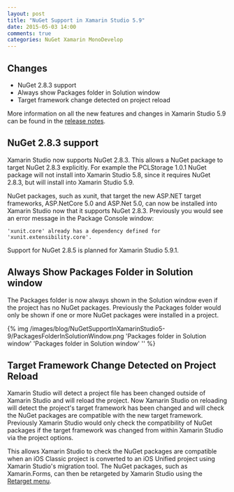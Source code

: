 ```yaml
---
layout: post
title: "NuGet Support in Xamarin Studio 5.9"
date: 2015-05-03 14:00
comments: true
categories: NuGet Xamarin MonoDevelop
---
```


## Changes

   * NuGet 2.8.3 support
   * Always show Packages folder in Solution window
   * Target framework change detected on project reload

More information on all the new features and changes in Xamarin Studio 5.9 can be found in the [release notes](http://developer.xamarin.com/releases/studio/xamarin.studio_5.9/xamarin.studio_5.9/).

## NuGet 2.8.3 support

Xamarin Studio now supports NuGet 2.8.3. This allows a NuGet package to target NuGet 2.8.3 explicitly. For example the PCLStorage 1.0.1 NuGet package will not install into Xamarin Studio 5.8, since it requires NuGet 2.8.3, but will install into Xamarin Studio 5.9.

NuGet packages, such as xunit, that target the new ASP.NET target frameworks, ASP.NetCore 5.0 and ASP.Net 5.0, can now be installed into Xamarin Studio now that it supports NuGet 2.8.3. Previously you would see an error message in the Package Console window:

    'xunit.core' already has a dependency defined for 'xunit.extensibility.core'.

Support for NuGet 2.8.5 is planned for Xamarin Studio 5.9.1.

## Always Show Packages Folder in Solution window

The Packages folder is now always shown in the Solution window even if the project has no NuGet packages. Previously the Packages folder would only be shown if one or more NuGet packages were installed in a project.

{% img /images/blog/NuGetSupportInXamarinStudio5-9/PackagesFolderInSolutionWindow.png 'Packages folder in Solution window' 'Packages folder in Solution window' '' %}

## Target Framework Change Detected on Project Reload

Xamarin Studio will detect a project file has been changed outside of Xamarin Studio and will reload the project. Now Xamarin Studio on reloading will detect the project's target framework has been changed and will  check the NuGet packages are compatible with the new target framework. Previously Xamarin Studio would only check the compatibility of NuGet packages if the target framework was changed from within Xamarin Studio via the project options.

This allows Xamarin Studio to check the NuGet packages are compatible when an iOS Classic project is converted to an iOS Unified project using Xamarin Studio's migration tool. The NuGet packages, such as Xamarin.Forms, can then be retargeted by Xamarin Studio using the [Retarget menu](blog/2014/08/10/NuGetSupportInXamarinStudio5-2/).
